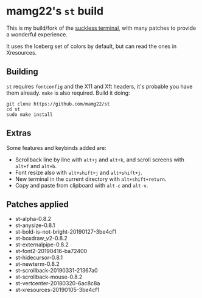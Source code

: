 # mamg22's `st` build

This is my build/fork of the [suckless terminal](https://st.suckless.org/), with many patches to provide a wonderful experience.

It uses the Iceberg set of colors by default, but can read the ones in Xresources.

## Building

`st` requires `fontconfig` and the X11 and Xft headers, it's probable you have them already. `make` is also required. Build it doing:

```
git clone https://github.com/mamg22/st
cd st
sudo make install
```

## Extras

Some features and keybinds added are:

- Scrollback line by line with `alt+j` and `alt+k`, and scroll screens with `alt+f` and `alt+b`.
- Font resize also with `alt+shift+j` and `alt+shift+j`.
- New terminal in the current directory with `alt+shift+return`.
- Copy and paste from clipboard with `alt-c` and `alt-v`.

## Patches applied

- st-alpha-0.8.2
- st-anysize-0.8.1
- st-bold-is-not-bright-20190127-3be4cf1
- st-boxdraw_v2-0.8.2
- st-externalpipe-0.8.2
- st-font2-20190416-ba72400
- st-hidecursor-0.8.1
- st-newterm-0.8.2
- st-scrollback-20190331-21367a0
- st-scrollback-mouse-0.8.2
- st-vertcenter-20180320-6ac8c8a
- st-xresources-20190105-3be4cf1
